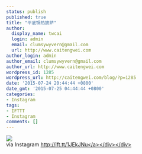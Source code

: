 ```yaml
---
status: publish
published: true
title: "平底锅热披萨"
author:
  display_name: twcai
  login: admin
  email: clumsywyvern@gmail.com
  url: http://www.caitengwei.com
author_login: admin
author_email: clumsywyvern@gmail.com
author_url: http://www.caitengwei.com
wordpress_id: 1285
wordpress_url: http://caitengwei.com/blog/?p=1285
date: '2015-07-24 20:44:44 +0800'
date_gmt: '2015-07-25 04:44:44 +0800'
categories:
- Instagram
tags:
- IFTTT
- Instagram
comments: []
---
```

<div><img src='https:&#47;&#47;scontent.cdninstagram.com&#47;hphotos-xap1&#47;t51.2885-15&#47;s640x640&#47;e35&#47;sh0.08&#47;10732038_486087428227450_43733705_n.jpg' style='max-width:600px;' &#47;><br&#47;>
<div> via Instagram <a href="http:&#47;&#47;ift.tt&#47;1JEkJNu">http:&#47;&#47;ift.tt&#47;1JEkJNu<&#47;a><&#47;div><&#47;div></p>
